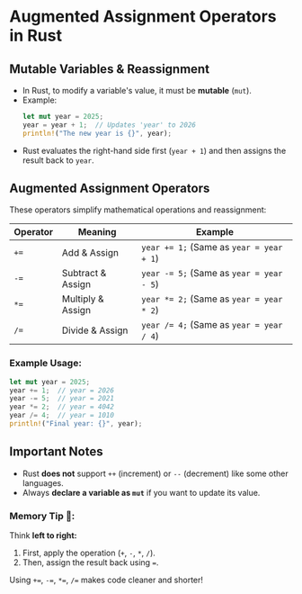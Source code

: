 # Augmented Assignment Operators in Rust

## Mutable Variables & Reassignment
- In Rust, to modify a variable's value, it must be **mutable** (`mut`).
- Example:
  ```rust
  let mut year = 2025;
  year = year + 1;  // Updates 'year' to 2026
  println!("The new year is {}", year);
  ```
- Rust evaluates the right-hand side first (`year + 1`) and then assigns the result back to `year`.

## Augmented Assignment Operators
These operators simplify mathematical operations and reassignment:

| Operator | Meaning | Example |
|----------|---------|---------|
| `+=` | Add & Assign | `year += 1;`  (Same as `year = year + 1`) |
| `-=` | Subtract & Assign | `year -= 5;`  (Same as `year = year - 5`) |
| `*=` | Multiply & Assign | `year *= 2;`  (Same as `year = year * 2`) |
| `/=` | Divide & Assign | `year /= 4;`  (Same as `year = year / 4`) |

### Example Usage:
```rust
let mut year = 2025;
year += 1;  // year = 2026
year -= 5;  // year = 2021
year *= 2;  // year = 4042
year /= 4;  // year = 1010
println!("Final year: {}", year);
```

## **Important Notes**
- Rust **does not** support `++` (increment) or `--` (decrement) like some other languages.
- Always **declare a variable as `mut`** if you want to update its value.

### **Memory Tip 🧠:**
Think **left to right:**
1. First, apply the operation (`+`, `-`, `*`, `/`).
2. Then, assign the result back using `=`.

Using `+=`, `-=`, `*=`, `/=` makes code cleaner and shorter!

